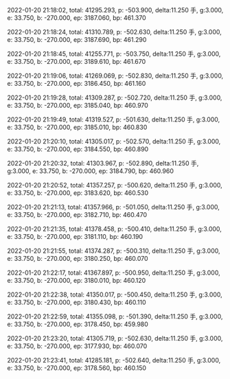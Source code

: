 2022-01-20 21:18:02, total: 41295.293, p: -503.900, delta:11.250 手, g:3.000, e: 33.750, b: -270.000, ep: 3187.060, bp: 461.370

2022-01-20 21:18:24, total: 41310.789, p: -502.630, delta:11.250 手, g:3.000, e: 33.750, b: -270.000, ep: 3187.690, bp: 461.290

2022-01-20 21:18:45, total: 41255.771, p: -503.750, delta:11.250 手, g:3.000, e: 33.750, b: -270.000, ep: 3189.610, bp: 461.670

2022-01-20 21:19:06, total: 41269.069, p: -502.830, delta:11.250 手, g:3.000, e: 33.750, b: -270.000, ep: 3186.450, bp: 461.160

2022-01-20 21:19:28, total: 41309.287, p: -502.720, delta:11.250 手, g:3.000, e: 33.750, b: -270.000, ep: 3185.040, bp: 460.970

2022-01-20 21:19:49, total: 41319.527, p: -501.630, delta:11.250 手, g:3.000, e: 33.750, b: -270.000, ep: 3185.010, bp: 460.830

2022-01-20 21:20:10, total: 41305.017, p: -502.570, delta:11.250 手, g:3.000, e: 33.750, b: -270.000, ep: 3184.550, bp: 460.890

2022-01-20 21:20:32, total: 41303.967, p: -502.890, delta:11.250 手, g:3.000, e: 33.750, b: -270.000, ep: 3184.790, bp: 460.960

2022-01-20 21:20:52, total: 41357.257, p: -500.620, delta:11.250 手, g:3.000, e: 33.750, b: -270.000, ep: 3183.620, bp: 460.530

2022-01-20 21:21:13, total: 41357.966, p: -501.050, delta:11.250 手, g:3.000, e: 33.750, b: -270.000, ep: 3182.710, bp: 460.470

2022-01-20 21:21:35, total: 41378.458, p: -500.410, delta:11.250 手, g:3.000, e: 33.750, b: -270.000, ep: 3181.110, bp: 460.190

2022-01-20 21:21:55, total: 41374.287, p: -500.310, delta:11.250 手, g:3.000, e: 33.750, b: -270.000, ep: 3180.250, bp: 460.070

2022-01-20 21:22:17, total: 41367.897, p: -500.950, delta:11.250 手, g:3.000, e: 33.750, b: -270.000, ep: 3180.010, bp: 460.120

2022-01-20 21:22:38, total: 41350.017, p: -500.450, delta:11.250 手, g:3.000, e: 33.750, b: -270.000, ep: 3180.430, bp: 460.110

2022-01-20 21:22:59, total: 41355.098, p: -501.390, delta:11.250 手, g:3.000, e: 33.750, b: -270.000, ep: 3178.450, bp: 459.980

2022-01-20 21:23:20, total: 41305.719, p: -502.630, delta:11.250 手, g:3.000, e: 33.750, b: -270.000, ep: 3177.930, bp: 460.070

2022-01-20 21:23:41, total: 41285.181, p: -502.640, delta:11.250 手, g:3.000, e: 33.750, b: -270.000, ep: 3178.560, bp: 460.150